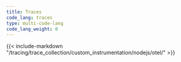 ```yaml
---
title: Traces
code_lang: traces
type: multi-code-lang
code_lang_weight: 0
---
```


{{< include-markdown "/tracing/trace_collection/custom_instrumentation/nodejs/otel/" >}}